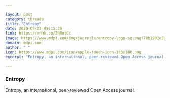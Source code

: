 ```yaml
---

layout: post
category: threads
title: "Entropy"
date: 2020-08-23 09:15:30
link: https://vrhk.co/2N8otCc
image: https://www.mdpi.com/img/journals/entropy-logo-sq.png?78b1902e596e9c35
domain: mdpi.com
author: " "
icon: https://www.mdpi.com/icon/apple-touch-icon-180x180.png
excerpt: "Entropy, an international, peer-reviewed Open Access journal."

---
```


### Entropy

Entropy, an international, peer-reviewed Open Access journal.